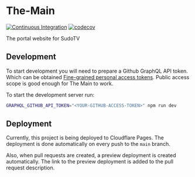# The-Main

[![Continuous Integration](https://github.com/SudoTV/The-Main/actions/workflows/ci.yml/badge.svg)](https://github.com/SudoTV/The-Main/actions/workflows/ci.yml)
[![codecov](https://codecov.io/gh/SudoTV/The-Main/branch/main/graph/badge.svg)](https://codecov.io/gh/SudoTV/The-Main)

The portal website for SudoTV

## Development

To start development you will need to prepare a Github GraphQL API token. Which can be obtained [Fine-grained personal access tokens](https://github.com/settings/tokens). Public access scope is good enough for The Main to work.

To start the development server run:

```bash
GRAPHQL_GITHUB_API_TOKEN="<YOUR-GITHUB-ACCESS-TOKEN>" npm run dev
```

## Deployment

Currently, this project is being deployed to Cloudflare Pages. The deployment is done automatically on every push to the `main` branch.

Also, when pull requests are created, a preview deployment is created automatically. The link to the preview deployment is added to the pull request description.

